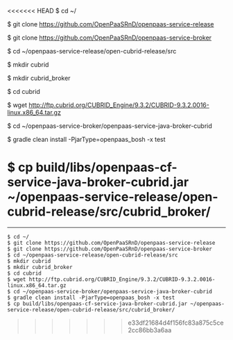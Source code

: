 <<<<<<< HEAD
$ cd ~/

$ git clone https://github.com/OpenPaaSRnD/openpaas-service-release

$ git clone https://github.com/OpenPaaSRnD/openpaas-service-broker

$ cd ~/openpaas-service-release/open-cubrid-release/src

$ mkdir cubrid

$ mkdir cubrid_broker

$ cd cubrid

$ wget http://ftp.cubrid.org/CUBRID_Engine/9.3.2/CUBRID-9.3.2.0016-linux.x86_64.tar.gz

$ cd ~/openpaas-service-broker/openpaas-service-java-broker-cubrid

$ gradle clean install -PjarType=openpaas_bosh -x test

$ cp build/libs/openpaas-cf-service-java-broker-cubrid.jar ~/openpaas-service-release/open-cubrid-release/src/cubrid_broker/
=======
-----
```
$ cd ~/
$ git clone https://github.com/OpenPaaSRnD/openpaas-service-release
$ git clone https://github.com/OpenPaaSRnD/openpaas-service-broker
$ cd ~/openpaas-service-release/open-cubrid-release/src
$ mkdir cubrid
$ mkdir cubrid_broker
$ cd cubrid
$ wget http://ftp.cubrid.org/CUBRID_Engine/9.3.2/CUBRID-9.3.2.0016-linux.x86_64.tar.gz
$ cd ~/openpaas-service-broker/openpaas-service-java-broker-cubrid
$ gradle clean install -PjarType=openpaas_bosh -x test
$ cp build/libs/openpaas-cf-service-java-broker-cubrid.jar ~/openpaas-service-release/open-cubrid-release/src/cubrid_broker/
```
>>>>>>> e33df21684d4f156fc83a875c5ce2cc86bb3a6aa
